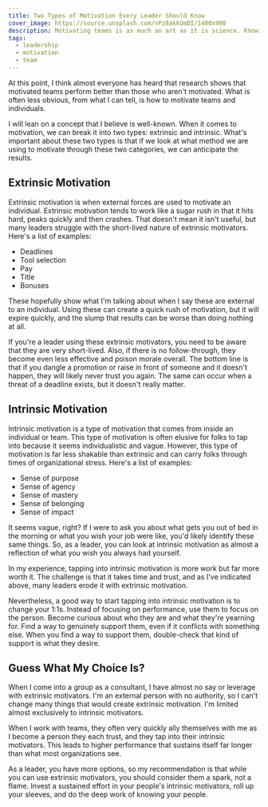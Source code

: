 ```yaml
---
title: Two Types of Motivation Every Leader Should Know
cover_image: https://source.unsplash.com/nPz8akkUmDI/1400x900
description: Motivating teams is as much an art as it is science. Knowing about extrinsic and intrinsic motivators can help leaders in their approach of building the best performing groups possible, and avoid poisoning morale.
tags:
  - leadership
  - motivation
  - team
---
```

At this point, I think almost everyone has heard that research shows that motivated teams perform better than those who aren't motivated. What is often less obvious, from what I can tell, is how to motivate teams and individuals.

I will lean on a concept that I believe is well-known. When it comes to motivation, we can break it into two types: extrinsic and intrinsic. What's important about these two types is that if we look at what method we are using to motivate through these two categories, we can anticipate the results.

## Extrinsic Motivation

Extrinsic motivation is when external forces are used to motivate an individual. Extrinsic motivation tends to work like a sugar rush in that it hits hard, peaks quickly and then crashes. That doesn't mean it isn't useful, but many leaders struggle with the short-lived nature of extrinsic motivators. Here's a list of examples:

- Deadlines
- Tool selection
- Pay
- Title
- Bonuses

These hopefully show what I'm talking about when I say these are external to an individual. Using these can create a quick rush of motivation, but it will expire quickly, and the slump that results can be worse than doing nothing at all.

If you're a leader using these extrinsic motivators, you need to be aware that they are very short-lived. Also, if there is no follow-through, they become even less effective and poison morale overall. The bottom line is that if you dangle a promotion or raise in front of someone and it doesn't happen, they will likely never trust you again. The same can occur when a threat of a deadline exists, but it doesn't really matter.

## Intrinsic Motivation

Intrinsic motivation is a type of motivation that comes from inside an individual or team. This type of motivation is often elusive for folks to tap into because it seems individualistic and vague. However, this type of motivation is far less shakable than extrinsic and can carry folks through times of organizational stress. Here's a list of examples:

- Sense of purpose
- Sense of agency
- Sense of mastery
- Sense of belonging
- Sense of impact

It seems vague, right? If I were to ask you about what gets you out of bed in the morning or what you wish your job were like, you'd likely identify these same things. So, as a leader, you can look at intrinsic motivation as almost a reflection of what you wish you always had yourself.

In my experience, tapping into intrinsic motivation is more work but far more worth it. The challenge is that it takes time and trust, and as I've indicated above, many leaders erode it with extrinsic motivation.

Nevertheless, a good way to start tapping into intrinsic motivation is to change your 1:1s. Instead of focusing on performance, use them to focus on the person. Become curious about who they are and what they're yearning for. Find a way to genuinely support them, even if it conflicts with something else. When you find a way to support them, double-check that kind of support is what they desire.

## Guess What My Choice Is?

When I come into a group as a consultant, I have almost no say or leverage with extrinsic motivators. I'm an external person with no authority, so I can't change many things that would create extrinsic motivation. I'm limited almost exclusively to intrinsic motivators.

When I work with teams, they often very quickly ally themselves with me as I become a person they each trust, and they tap into their intrinsic motivators. This leads to higher performance that sustains itself far longer than what most organizations see.

As a leader, you have more options, so my recommendation is that while you can use extrinsic motivators, you should consider them a spark, not a flame. Invest a sustained effort in your people's intrinsic motivators, roll up your sleeves, and do the deep work of knowing your people.
